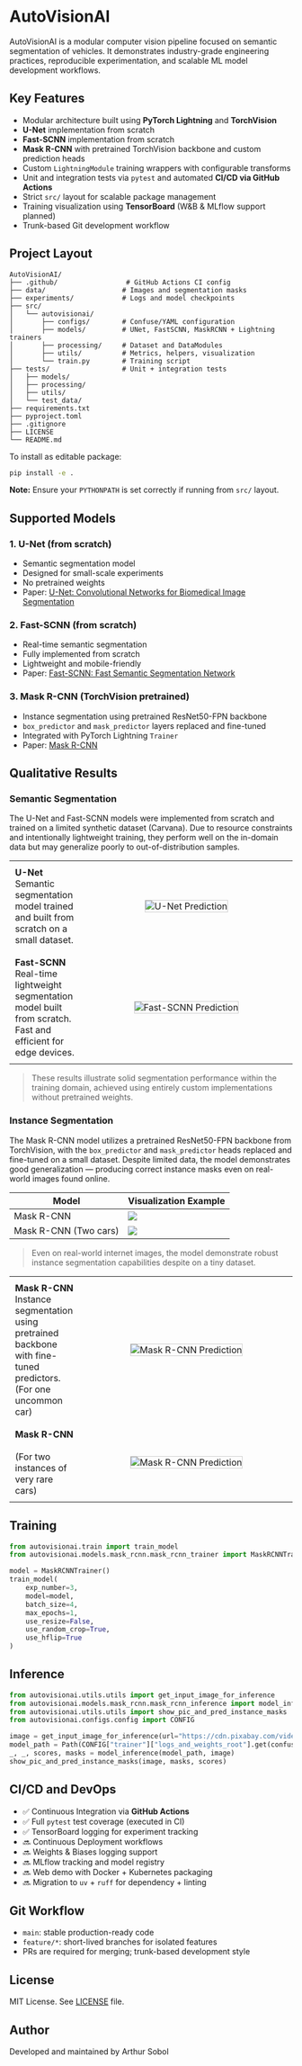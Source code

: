 # AutoVisionAI

AutoVisionAI is a modular computer vision pipeline focused on semantic segmentation of vehicles. It demonstrates industry-grade engineering practices, reproducible experimentation, and scalable ML model development workflows.

## Key Features

- Modular architecture built using **PyTorch Lightning** and **TorchVision**
- **U-Net** implementation from scratch
- **Fast-SCNN** implementation from scratch
- **Mask R-CNN** with pretrained TorchVision backbone and custom prediction heads
- Custom `LightningModule` training wrappers with configurable transforms
- Unit and integration tests via `pytest` and automated **CI/CD via GitHub Actions**
- Strict `src/` layout for scalable package management
- Training visualization using **TensorBoard** (W&B & MLflow support planned)
- Trunk-based Git development workflow

## Project Layout

```
AutoVisionAI/
├── .github/                 # GitHub Actions CI config
├── data/                   # Images and segmentation masks
├── experiments/            # Logs and model checkpoints
├── src/
│   └── autovisionai/
│       ├── configs/        # Confuse/YAML configuration
│       ├── models/         # UNet, FastSCNN, MaskRCNN + Lightning trainers
│       ├── processing/     # Dataset and DataModules
│       ├── utils/          # Metrics, helpers, visualization
│       └── train.py        # Training script
├── tests/                  # Unit + integration tests
│   ├── models/
│   ├── processing/
│   ├── utils/
│   └── test_data/
├── requirements.txt
├── pyproject.toml
├── .gitignore
├── LICENSE
└── README.md
```

To install as editable package:

```bash
pip install -e .
```

**Note:** Ensure your `PYTHONPATH` is set correctly if running from `src/` layout.

## Supported Models

### 1. U-Net (from scratch)

- Semantic segmentation model
- Designed for small-scale experiments
- No pretrained weights
- Paper: [U-Net: Convolutional Networks for Biomedical Image Segmentation](https://arxiv.org/abs/1505.04597)

### 2. Fast-SCNN (from scratch)

- Real-time semantic segmentation
- Fully implemented from scratch
- Lightweight and mobile-friendly
- Paper: [Fast-SCNN: Fast Semantic Segmentation Network](https://arxiv.org/abs/1902.04502)

### 3. Mask R-CNN (TorchVision pretrained)

- Instance segmentation using pretrained ResNet50-FPN backbone
- `box_predictor` and `mask_predictor` layers replaced and fine-tuned
- Integrated with PyTorch Lightning `Trainer`
- Paper: [Mask R-CNN](https://arxiv.org/abs/1703.06870)

## Qualitative Results

### Semantic Segmentation

The U-Net and Fast-SCNN models were implemented from scratch and trained on a limited synthetic dataset (Carvana). Due to resource constraints and intentionally lightweight training, they perform well on the in-domain data but may generalize poorly to out-of-distribution samples.

<table style="width:100%; table-layout:fixed;">
  <tr>
    <td style="width:25%; vertical-align:top; padding:10px;">
      <strong>U-Net</strong><br>
      Semantic segmentation model trained and built from scratch on a small dataset.
    </td>
    <td style="width:75%; text-align:center; padding:10px;">
      <img src="https://drive.google.com/uc?id=1DWXLDXvaR_XMH50uq1qamsT1WdV9IzQZ" style="max-width:100%; height:auto; border:1px solid #ccc;" alt="U-Net Prediction">
    </td>
  </tr>
  <tr>
    <td style="width:25%; vertical-align:top; padding:10px;">
      <strong>Fast-SCNN</strong><br>
      Real-time lightweight segmentation model built from scratch. Fast and efficient for edge devices.
    </td>
    <td style="width:75%; text-align:center; padding:10px;">
      <img src="https://drive.google.com/uc?id=1F13Q6LLTcYc2CIF0mhlqIbx6PC0kAyQX" style="max-width:100%; height:auto; border:1px solid #ccc;" alt="Fast-SCNN Prediction">
    </td>
  </tr>
</table>

> These results illustrate solid segmentation performance within the training domain, achieved using entirely custom implementations without pretrained weights.

### Instance Segmentation

The Mask R-CNN model utilizes a pretrained ResNet50-FPN backbone from TorchVision, with the `box_predictor` and `mask_predictor` heads replaced and fine-tuned on a small dataset. Despite limited data, the model demonstrates good generalization — producing correct instance masks even on real-world images found online.

| Model      | Visualization Example |
|------------|------------------------|
| Mask R-CNN | ![](https://drive.google.com/uc?id=1uQM6gWPbQHCccwYoxBd_bdjOHzIPjBpX) |
| Mask R-CNN (Two cars) | ![](https://drive.google.com/uc?id=1om1YSYS6k3q3ZTjkJ3k-e_BZZyUs7iAo) |

> Even on real-world internet images, the model demonstrate robust instance segmentation capabilities despite on a tiny dataset.


<table style="width:100%; table-layout:fixed;">
  <tr>
    <td style="width:25%; vertical-align:top; padding:10px;">
      <strong>Mask R-CNN</strong><br>
      Instance segmentation using pretrained backbone with fine-tuned predictors. <br>(For one uncommon car)
    </td>
    <td style="width:75%; text-align:center; padding:10px;">
      <img src="https://drive.google.com/uc?id=1uQM6gWPbQHCccwYoxBd_bdjOHzIPjBpX" style="max-width:100%; height:auto; border:1px solid #ccc;" alt="Mask R-CNN Prediction">
    </td>
  </tr>
  <tr>
    <td style="width:25%; vertical-align:top; padding:10px;">
      <strong>Mask R-CNN</strong><br>
      <br>(For two instances of very rare cars)
    </td>
    <td style="width:75%; text-align:center; padding:10px;">
      <img src="https://drive.google.com/uc?id=1om1YSYS6k3q3ZTjkJ3k-e_BZZyUs7iAo" style="max-width:100%; height:auto; border:1px solid #ccc;" alt="Mask R-CNN Prediction">
    </td>
  </tr>
</table>

## Training

```python
from autovisionai.train import train_model
from autovisionai.models.mask_rcnn.mask_rcnn_trainer import MaskRCNNTrainer

model = MaskRCNNTrainer()
train_model(
    exp_number=3,
    model=model,
    batch_size=4,
    max_epochs=1,
    use_resize=False,
    use_random_crop=True,
    use_hflip=True
)
```

## Inference

```python
from autovisionai.utils.utils import get_input_image_for_inference
from autovisionai.models.mask_rcnn.mask_rcnn_inference import model_inference
from autovisionai.utils.utils import show_pic_and_pred_instance_masks
from autovisionai.configs.config import CONFIG

image = get_input_image_for_inference(url="https://cdn.pixabay.com/video/2019/09/26/27260-362770008_tiny.jpg")
model_path = Path(CONFIG["trainer"]["logs_and_weights_root"].get(confuse.Filename())) / "exp_3/weights/model.pt"
_, _, scores, masks = model_inference(model_path, image)
show_pic_and_pred_instance_masks(image, masks, scores)
```

## CI/CD and DevOps

- ✅ Continuous Integration via **GitHub Actions**
- ✅ Full `pytest` test coverage (executed in CI)
- ✅ TensorBoard logging for experiment tracking
- 🔜 Continuous Deployment workflows
- 🔜 Weights & Biases logging support
- 🔜 MLflow tracking and model registry
- 🔜 Web demo with Docker + Kubernetes packaging
- 🔜 Migration to `uv` + `ruff` for dependency + linting

## Git Workflow

- `main`: stable production-ready code
- `feature/*`: short-lived branches for isolated features
- PRs are required for merging; trunk-based development style

## License

MIT License. See [LICENSE](LICENSE) file.

## Author

Developed and maintained by Arthur Sobol
